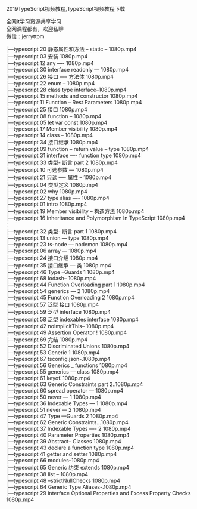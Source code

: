 2019TypeScript视频教程,TypeScript视频教程下载

全网it学习资源共享学习<br>全网课程都有，欢迎私聊<br>微信：jerryttom<br>

├─typescript 20 静态属性和方法 – static – 1080p.mp4<br> ├─typescript 03 安装 1080p.mp4<br> ├─typescript 12 any —- 1080p.mp4<br> ├─typescript 30 interface readonly — 1080p.mp4<br> ├─typescript 26 接口 —- 方法体 1080p.mp4<br> ├─typescript 22 enum – 1080p.mp4<br> ├─typescript 28 class type interface–1080p.mp4<br> ├─typescript 15 methods and constructor 1080p.mp4<br> ├─typescript 11 Function – Rest Parameters 1080p.mp4<br> ├─typescript 25 接口 1080p.mp4<br> ├─typescript 08 function – 1080p.mp4<br> ├─typescript 05 let var const 1080p.mp4<br> ├─typescript 17 Member visibility 1080p.mp4<br> ├─typescript 14 class – 1080p.mp4<br> ├─typescript 34 接口继承 1080p.mp4<br> ├─typescript 09 function – return value – type 1080p.mp4<br> ├─typescript 31 interface —- function type 1080p.mp4<br> ├─typescript 33 类型- 断言 part 2 1080p.mp4<br> ├─typescript 10 可选参数 — 1080p.mp4<br> ├─typescript 21 只读 —- 属性 – 1080p.mp4<br> ├─typescript 04 类型定义 1080p.mp4<br> ├─typescript 02 why 1080p.mp4<br> ├─typescript 27 type alias —- 1080p.mp4<br> ├─typescript 01 intro 1080p.mp4<br> ├─typescript 19 Member visibility – 构造方法 1080p.mp4<br> ├─typescript 16 Inheritance and Polymorphism In TypeScript 1080p.mp4<br> :<br> ├─typescript 32 类型- 断言 part 1 1080p.mp4<br> ├─typescript 13 union — type 1080p.mp4<br> ├─typescript 23 ts-node — nodemon 1080p.mp4<br> ├─typescript 06 array — 1080p.mp4<br> ├─typescript 24 接口介绍 1080p.mp4<br> ├─typescript 35 接口继承 — 类 1080p.mp4<br> ├─typescript 46 Type –Guards 1 1080p.mp4<br> ├─typescript 68 lodash– 1080p.mp4<br> ├─typescript 44 Function Overloading part 1 1080p.mp4<br> ├─typescript 54 generics — 2 1080p.mp4<br> ├─typescript 45 Function Overloading 2 1080p.mp4<br> ├─typescript 57 泛型 接口 1080p.mp4<br> ├─typescript 59 泛型 interface 1080p.mp4<br> ├─typescript 58 泛型 indexables interface 1080p.mp4<br> ├─typescript 42 noImplicitThis– 1080p.mp4<br> ├─typescript 49 Assertion Operator ! 1080p.mp4<br> ├─typescript 69 完结 1080p.mp4<br> ├─typescript 52 Discriminated Unions 1080p.mp4<br> ├─typescript 53 Generic 1 1080p.mp4<br> ├─typescript 67 tsconfig.json-.1080p.mp4<br> ├─typescript 56 Generics _ functions 1080p.mp4<br> ├─typescript 55 generics — class 1080p.mp4<br> ├─typescript 61 keyof..1080p.mp4<br> ├─typescript 63 Generic Constraints part 2..1080p.mp4<br> ├─typescript 60 spread operator — 1080p.mp4<br> ├─typescript 50 never — 1 1080p.mp4<br> ├─typescript 36 Indexable Types — 1 1080p.mp4<br> ├─typescript 51 never — 2 1080p.mp4<br> ├─typescript 47 Type —Guards 2 1080p.mp4<br> ├─typescript 62 Generic Constraints…1080p.mp4<br> ├─typescript 37 Indexable Types —- 2 1080p.mp4<br> ├─typescript 40 Parameter Properties 1080p.mp4<br> ├─typescript 39 Abstract– Classes 1080p.mp4<br> ├─typescript 43 declare a function type 1080p.mp4<br> ├─typescript 41 getter and setter 1080p.mp4<br> ├─typescript 66 modules–1080p.mp4<br> ├─typescript 65 Generic 约束 extends 1080p.mp4<br> ├─typescript 38 list – 1080p.mp4<br> ├─typescript 48 –strictNullChecks 1080p.mp4<br> ├─typescript 64 Generic Type Aliases-.1080p.mp4<br> ├─typescript 29 interface Optional Properties and Excess Property Checks 1080p.mp4